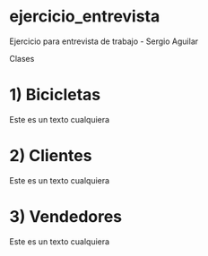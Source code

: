 # ejercicio_entrevista
Ejercicio para entrevista de trabajo - Sergio Aguilar

Clases

# 1) Bicicletas
Este es un texto cualquiera

# 2) Clientes 
Este es un texto cualquiera

# 3) Vendedores
Este es un texto cualquiera

